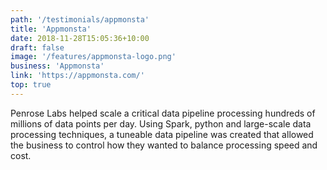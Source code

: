 ```yaml
---
path: '/testimonials/appmonsta'
title: 'Appmonsta'
date: 2018-11-28T15:05:36+10:00
draft: false
image: '/features/appmonsta-logo.png'
business: 'Appmonsta'
link: 'https://appmonsta.com/'
top: true
---
```


Penrose Labs helped scale a critical data pipeline processing hundreds of millions of data points per day. Using Spark, python and large-scale data processing techniques, a tuneable data pipeline was created that allowed the business to control how they wanted to balance processing speed and cost.
